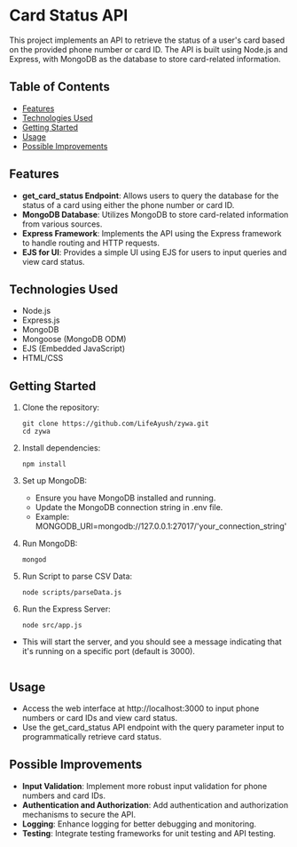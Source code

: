 # Card Status API

This project implements an API to retrieve the status of a user's card based on the provided phone number or card ID. The API is built using Node.js and Express, with MongoDB as the database to store card-related information.

## Table of Contents

- [Features](#features)
- [Technologies Used](#technologies-used)
- [Getting Started](#getting-started)
- [Usage](#usage)
- [Possible Improvements](#possible-improvements)

## Features

- **get_card_status Endpoint**: Allows users to query the database for the status of a card using either the phone number or card ID.
- **MongoDB Database**: Utilizes MongoDB to store card-related information from various sources.
- **Express Framework**: Implements the API using the Express framework to handle routing and HTTP requests.
- **EJS for UI**: Provides a simple UI using EJS for users to input queries and view card status.

## Technologies Used

- Node.js
- Express.js
- MongoDB
- Mongoose (MongoDB ODM)
- EJS (Embedded JavaScript)
- HTML/CSS

## Getting Started

1. Clone the repository:

   ```CMD
   git clone https://github.com/LifeAyush/zywa.git
   cd zywa

   ```

2. Install dependencies:

   ```CMD
   npm install

   ```

3. Set up MongoDB:

   - Ensure you have MongoDB installed and running.
   - Update the MongoDB connection string in .env file.
   - Example: MONGODB_URI=mongodb://127.0.0.1:27017/'your_connection_string'

4. Run MongoDB:

   ```CMD
   mongod

   ```

5. Run Script to parse CSV Data:

   ```CMD
   node scripts/parseData.js

   ```

6. Run the Express Server:

   ```CMD
   node src/app.js
- This will start the server, and you should see a message indicating that it's running on a specific port (default is 3000).
   ```

## Usage

- Access the web interface at http://localhost:3000 to input phone numbers or card IDs and view card status.
- Use the get_card_status API endpoint with the query parameter input to programmatically retrieve card status.

## Possible Improvements

- **Input Validation**: Implement more robust input validation for phone numbers and card IDs.
- **Authentication and Authorization**: Add authentication and authorization mechanisms to secure the API.
- **Logging**: Enhance logging for better debugging and monitoring.
- **Testing**: Integrate testing frameworks for unit testing and API testing.
